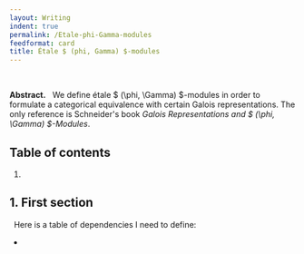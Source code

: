 ```yaml
---
layout: Writing
indent: true
permalink: /Etale-phi-Gamma-modules
feedformat: card
title: Étale $ (phi, Gamma) $-modules
---
```

<br>

**Abstract.** &nbsp; We define étale $ (\phi, \Gamma) $-modules in order to formulate a categorical equivalence with certain Galois representations. The only reference is Schneider's book *Galois Representations and $ (\phi, \Gamma) $-Modules*.

## Table of contents
1. 

## 1. First section

&nbsp; Here is a table of dependencies I need to define:

- 